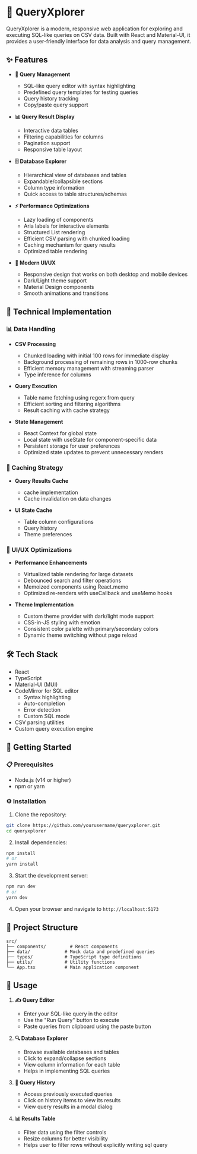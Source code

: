 # 🚀 QueryXplorer

QueryXplorer is a modern, responsive web application for exploring and executing SQL-like queries on CSV data. Built with React and Material-UI, it provides a user-friendly interface for data analysis and query management.

## ✨ Features

- **📝 Query Management**
  - SQL-like query editor with syntax highlighting
  - Predefined query templates for testing queries
  - Query history tracking
  - Copy/paste query support

- **📊 Query Result Display**
  - Interactive data tables
  - Filtering capabilities for columns
  - Pagination support
  - Responsive table layout

- **🗄️ Database Explorer**
  - Hierarchical view of databases and tables
  - Expandable/collapsible sections
  - Column type information
  - Quick access to table structures/schemas

- **⚡ Performance Optimizations**
  - Lazy loading of components
  - Aria labels for interactive elements
  - Structured List rendering
  - Efficient CSV parsing with chunked loading
  - Caching mechanism for query results
  - Optimized table rendering
 
- **🎨 Modern UI/UX**
  - Responsive design that works on both desktop and mobile devices
  - Dark/Light theme support
  - Material Design components
  - Smooth animations and transitions

## 🔧 Technical Implementation

### 📊 Data Handling

- **CSV Processing**
  - Chunked loading with initial 100 rows for immediate display
  - Background processing of remaining rows in 1000-row chunks
  - Efficient memory management with streaming parser
  - Type inference for columns

- **Query Execution**
  - Table name fetching using regerx from query
  - Efficient sorting and filtering algorithms
  - Result caching with cache strategy

- **State Management**
  - React Context for global state
  - Local state with useState for component-specific data
  - Persistent storage for user preferences
  - Optimized state updates to prevent unnecessary renders


### 🔄 Caching Strategy

- **Query Results Cache**
  - cache implementation
  - Cache invalidation on data changes

- **UI State Cache**
  - Table column configurations
  - Query history
  - Theme preferences

### 🎯 UI/UX Optimizations
- **Performance Enhancements**
  - Virtualized table rendering for large datasets
  - Debounced search and filter operations
  - Memoized components using React.memo
  - Optimized re-renders with useCallback and useMemo hooks
    
- **Theme Implementation**
  - Custom theme provider with dark/light mode support
  - CSS-in-JS styling with emotion
  - Consistent color palette with primary/secondary colors
  - Dynamic theme switching without page reload


## 🛠️ Tech Stack

- React
- TypeScript
- Material-UI (MUI)
- CodeMirror for SQL editor
  - Syntax highlighting
  - Auto-completion
  - Error detection
  - Custom SQL mode
- CSV parsing utilities
- Custom query execution engine

## 🚀 Getting Started

### 📋 Prerequisites

- Node.js (v14 or higher)
- npm or yarn

### ⚙️ Installation

1. Clone the repository:
```bash
git clone https://github.com/yourusername/queryxplorer.git
cd queryxplorer
```

2. Install dependencies:
```bash
npm install
# or
yarn install
```

3. Start the development server:
```bash
npm run dev
# or
yarn dev
```

4. Open your browser and navigate to `http://localhost:5173`

## 📁 Project Structure

```
src/
├── components/         # React components
├── data/             # Mock data and predefined queries
├── types/            # TypeScript type definitions
├── utils/            # Utility functions
└── App.tsx           # Main application component
```

## 📖 Usage

1. **✍️ Query Editor**
   - Enter your SQL-like query in the editor
   - Use the "Run Query" button to execute
   - Paste queries from clipboard using the paste button

2. **🔍 Database Explorer**
   - Browse available databases and tables
   - Click to expand/collapse sections
   - View column information for each table
   - Helps in implementing SQL queries

3. **📜 Query History**
   - Access previously executed queries
   - Click on history items to view its results
   - View query results in a modal dialog

4. **📊 Results Table**
   - Filter data using the filter controls
   - Resize columns for better visibility
   - Helps user to filter rows without explicitly writing sql query

